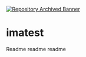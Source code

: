[![Repository Archived Banner][repoarchivedlogo]][repoarchivedpage]

[repoarchivedlogo]: https://hyandell.github.io/imatest/RepositoryArchived.png
[repoarchivedpage]: https://hyandell.github.io/imatest/index.html

# imatest

Readme readme readme
